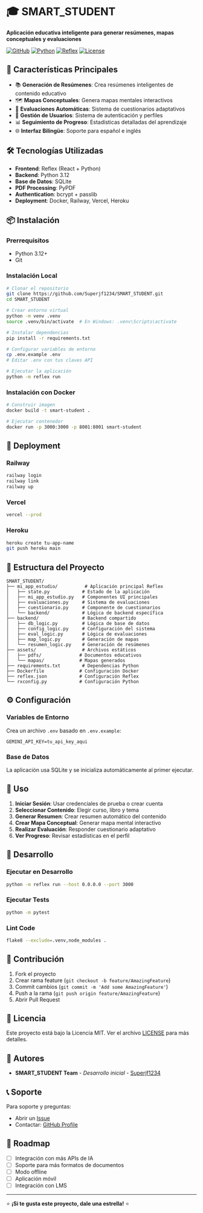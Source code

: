 # 🎓 SMART_STUDENT

**Aplicación educativa inteligente para generar resúmenes, mapas conceptuales y evaluaciones**

[![GitHub](https://img.shields.io/badge/GitHub-Repository-blue)](https://github.com/Superjf1234/SMART_STUDENT)
[![Python](https://img.shields.io/badge/Python-3.12-green)](https://www.python.org/)
[![Reflex](https://img.shields.io/badge/Reflex-0.3.6+-purple)](https://reflex.dev/)
[![License](https://img.shields.io/badge/License-MIT-yellow)](LICENSE)

## 🚀 Características Principales

- 📚 **Generación de Resúmenes**: Crea resúmenes inteligentes de contenido educativo
- 🗺️ **Mapas Conceptuales**: Genera mapas mentales interactivos 
- 📝 **Evaluaciones Automáticas**: Sistema de cuestionarios adaptativos
- 👤 **Gestión de Usuarios**: Sistema de autenticación y perfiles
- 📊 **Seguimiento de Progreso**: Estadísticas detalladas del aprendizaje
- 🌐 **Interfaz Bilingüe**: Soporte para español e inglés

## 🛠️ Tecnologías Utilizadas

- **Frontend**: Reflex (React + Python)
- **Backend**: Python 3.12
- **Base de Datos**: SQLite
- **PDF Processing**: PyPDF
- **Authentication**: bcrypt + passlib
- **Deployment**: Docker, Railway, Vercel, Heroku

## 📦 Instalación

### Prerrequisitos
- Python 3.12+
- Git

### Instalación Local

```bash
# Clonar el repositorio
git clone https://github.com/Superjf1234/SMART_STUDENT.git
cd SMART_STUDENT

# Crear entorno virtual
python -m venv .venv
source .venv/bin/activate  # En Windows: .venv\Scripts\activate

# Instalar dependencias
pip install -r requirements.txt

# Configurar variables de entorno
cp .env.example .env
# Editar .env con tus claves API

# Ejecutar la aplicación
python -m reflex run
```

### Instalación con Docker

```bash
# Construir imagen
docker build -t smart-student .

# Ejecutar contenedor
docker run -p 3000:3000 -p 8001:8001 smart-student
```

## 🚀 Deployment

### Railway
```bash
railway login
railway link
railway up
```

### Vercel
```bash
vercel --prod
```

### Heroku
```bash
heroku create tu-app-name
git push heroku main
```

## 📁 Estructura del Proyecto

```
SMART_STUDENT/
├── mi_app_estudio/          # Aplicación principal Reflex
│   ├── state.py            # Estado de la aplicación
│   ├── mi_app_estudio.py   # Componentes UI principales
│   ├── evaluaciones.py     # Sistema de evaluaciones
│   ├── cuestionario.py     # Componente de cuestionarios
│   └── backend/            # Lógica de backend específica
├── backend/                # Backend compartido
│   ├── db_logic.py         # Lógica de base de datos
│   ├── config_logic.py     # Configuración del sistema
│   ├── eval_logic.py       # Lógica de evaluaciones
│   ├── map_logic.py        # Generación de mapas
│   └── resumen_logic.py    # Generación de resúmenes
├── assets/                 # Archivos estáticos
│   ├── pdfs/              # Documentos educativos
│   └── mapas/             # Mapas generados
├── requirements.txt        # Dependencias Python
├── Dockerfile             # Configuración Docker
├── reflex.json            # Configuración Reflex
└── rxconfig.py            # Configuración Python
```

## ⚙️ Configuración

### Variables de Entorno
Crea un archivo `.env` basado en `.env.example`:

```env
GEMINI_API_KEY=tu_api_key_aqui
```

### Base de Datos
La aplicación usa SQLite y se inicializa automáticamente al primer ejecutar.

## 📝 Uso

1. **Iniciar Sesión**: Usar credenciales de prueba o crear cuenta
2. **Seleccionar Contenido**: Elegir curso, libro y tema
3. **Generar Resumen**: Crear resumen automático del contenido
4. **Crear Mapa Conceptual**: Generar mapa mental interactivo  
5. **Realizar Evaluación**: Responder cuestionario adaptativo
6. **Ver Progreso**: Revisar estadísticas en el perfil

## 🔧 Desarrollo

### Ejecutar en Desarrollo
```bash
python -m reflex run --host 0.0.0.0 --port 3000
```

### Ejecutar Tests
```bash
python -m pytest
```

### Lint Code
```bash
flake8 --exclude=.venv,node_modules .
```

## 🤝 Contribución

1. Fork el proyecto
2. Crear rama feature (`git checkout -b feature/AmazingFeature`)
3. Commit cambios (`git commit -m 'Add some AmazingFeature'`)
4. Push a la rama (`git push origin feature/AmazingFeature`)
5. Abrir Pull Request

## 📄 Licencia

Este proyecto está bajo la Licencia MIT. Ver el archivo [LICENSE](LICENSE) para más detalles.

## 👥 Autores

- **SMART_STUDENT Team** - *Desarrollo inicial* - [Superjf1234](https://github.com/Superjf1234)

## 📞 Soporte

Para soporte y preguntas:
- Abrir un [Issue](https://github.com/Superjf1234/SMART_STUDENT/issues)
- Contactar: [GitHub Profile](https://github.com/Superjf1234)

## 🎯 Roadmap

- [ ] Integración con más APIs de IA
- [ ] Soporte para más formatos de documentos
- [ ] Modo offline
- [ ] Aplicación móvil
- [ ] Integración con LMS

---

⭐ **¡Si te gusta este proyecto, dale una estrella!** ⭐